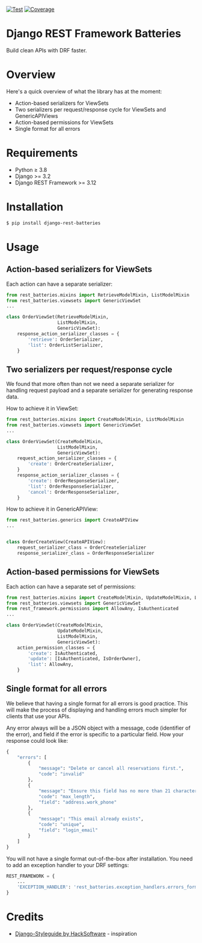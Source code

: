 [![Test](https://github.com/defineimpossible/django-rest-batteries/actions/workflows/test.yml/badge.svg)](https://github.com/defineimpossible/django-rest-batteries/actions/workflows/test.yml)
[![Coverage](https://codecov.io/gh/defineimpossible/django-rest-batteries/branch/master/graph/badge.svg)](https://codecov.io/gh/defineimpossible/django-rest-batteries)

# Django REST Framework Batteries

Build clean APIs with DRF faster.

# Overview

Here's a quick overview of what the library has at the moment:

- Action-based serializers for ViewSets
- Two serializers per request/response cycle for ViewSets and GenericAPIViews
- Action-based permissions for ViewSets
- Single format for all errors

# Requirements

- Python ≥ 3.8
- Django >= 3.2
- Django REST Framework >= 3.12

# Installation

```bash
$ pip install django-rest-batteries
```

# Usage

## Action-based serializers for ViewSets

Each action can have a separate serializer:

```python
from rest_batteries.mixins import RetrieveModelMixin, ListModelMixin
from rest_batteries.viewsets import GenericViewSet
...

class OrderViewSet(RetrieveModelMixin,
                   ListModelMixin,
                   GenericViewSet):
    response_action_serializer_classes = {
        'retrieve': OrderSerializer,
        'list': OrderListSerializer,
    }
```

## Two serializers per request/response cycle

We found that more often than not we need a separate serializer for handling request payload and a separate serializer for generating response data.

How to achieve it in ViewSet:

```python
from rest_batteries.mixins import CreateModelMixin, ListModelMixin
from rest_batteries.viewsets import GenericViewSet
...

class OrderViewSet(CreateModelMixin,
                   ListModelMixin,
                   GenericViewSet):
    request_action_serializer_classes = {
        'create': OrderCreateSerializer,
    }
    response_action_serializer_classes = {
        'create': OrderResponseSerializer,
        'list': OrderResponseSerializer,
        'cancel': OrderResponseSerializer,
    }
```

How to achieve it in GenericAPIView:

```python
from rest_batteries.generics import CreateAPIView
...


class OrderCreateView(CreateAPIView):
    request_serializer_class = OrderCreateSerializer
    response_serializer_class = OrderResponseSerializer
```

## Action-based permissions for ViewSets

Each action can have a separate set of permissions:

```python
from rest_batteries.mixins import CreateModelMixin, UpdateModelMixin, ListModelMixin
from rest_batteries.viewsets import GenericViewSet
from rest_framework.permissions import AllowAny, IsAuthenticated
...

class OrderViewSet(CreateModelMixin,
                   UpdateModelMixin,
                   ListModelMixin,
                   GenericViewSet):
    action_permission_classes = {
        'create': IsAuthenticated,
        'update': [IsAuthenticated, IsOrderOwner],
        'list': AllowAny,
    }
```

## Single format for all errors

We believe that having a single format for all errors is good practice. This will make the process of displaying and handling errors much simpler for clients that use your APIs.

Any error always will be a JSON object with a message, code (identifier of the error), and field if the error is specific to a particular field. How your response could look like:

```python
{
    "errors": [
        {
            "message": "Delete or cancel all reservations first.",
            "code": "invalid"
        },
        {
            "message": "Ensure this field has no more than 21 characters.",
            "code": "max_length",
            "field": "address.work_phone"
        },
        {
            "message": "This email already exists",
            "code": "unique",
            "field": "login_email"
        }
    ]
}
```

You will not have a single format out-of-the-box after installation. You need to add an exception handler to your DRF settings:

```python
REST_FRAMEWORK = {
    ...
    'EXCEPTION_HANDLER': 'rest_batteries.exception_handlers.errors_formatter_exception_handler',
}
```

# Credits

- [Django-Styleguide by HackSoftware](https://github.com/HackSoftware/Django-Styleguide) - inspiration
